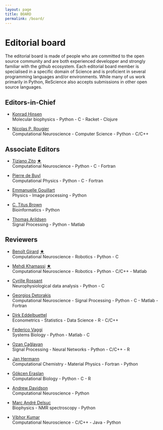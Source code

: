 ```yaml
---
layout: page
title: BOARD
permalink: /board/
---
```


# Editorial board

The editorial board is made of people who are committed to the open source
community and are both experienced developper and strongly familiar with the
github ecosystem. Each editorial board member is specialised in a specific
domain of Science and is proficient in several programming languages and/or
environments. While many of us work primarily in Python, ReScience also 
accepts submissions in other open source languages.


## Editors-in-Chief

* [Konrad Hinsen](https://github.com/khinsen)  
  Molecular biophysics - Python - C - Racket - Clojure

* [Nicolas P. Rougier](https://github.com/rougier)  
  Computational Neuroscience - Computer Science - Python - C/C++

## Associate Editors

* [Tiziano Zito](https://github.com/otizonaizit)
  [★](https://github.com/ReScience/ReScience-submission/pull/3)  
  Computational Neuroscience - Python - C - Fortran  

* [Pierre de Buyl](https://github.com/pdebuyl)  
  Computational Physics - Python - C - Fortran  

* [Emmanuelle Gouillart](https://github.com/emmanuelle)  
  Physics - Image processing - Python

* [C. Titus Brown](https://github.com/ctb)   
  Bioinformatics - Python

* [Thomas Arildsen](https://github.com/ThomasA)  
  Signal Processing - Python - Matlab

## Reviewers

* [Benoît Girard](https://github.com/benoit-girard)
  [★](https://github.com/ReScience/ReScience-submission/pull/3)  
  Computational Neuroscience - Robotics - Python - C  

* [Mehdi Khamassi](https://github.com/MehdiKhamassi)
  [★](https://github.com/ReScience/ReScience-submission/pull/3)  
  Computational Neuroscience - Robotics - Python - C/C++ - Matlab  

* [Cyrille Rossant](https://github.com/rossant)  
  Neurophysiological data analysis - Python - C

* [Georgios Detorakis](https://github.com/gdetor)  
  Computational Neuroscience - Signal Processing - Python - C - Matlab - Fortran

* [Dirk Eddelbuettel](https://github.com/eddelbuettel)  
  Econometrics - Statistics - Data Science - R - C/C++

* [Federico Vaggi](https://github.com/FedericoV)  
  Systems Biology - Python - Matlab - C

* [Ozan Çağlayan](https://github.com/ozancaglayan)  
  Signal Processing - Neural Networks - Python - C/C++ - R

* [Jan Hermann](https://github.com/azag0)  
  Computational Chemistry - Material Physics - Fortran - Python

* [Gökcen Eraslan](https://github.com/gokceneraslan)  
  Computational Biology - Python - C - R

* [Andrew Davidson](https://github.com/apdavison)  
  Computational Neuroscience - Python

* [Marc André Delsuc](https://github.com/delsuc/)  
  Biophysics - NMR spectroscopy - Python

* [Vibhor Kumar](https://github.com/veezbo)  
  Computational Neuroscience - C/C++ - Java - Python
